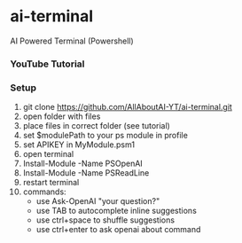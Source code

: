 # ai-terminal
AI Powered Terminal (Powershell)

### YouTube Tutorial

### Setup
1. git clone https://github.com/AllAboutAI-YT/ai-terminal.git
2. open folder with files
3. place files in correct folder (see tutorial)
4. set $modulePath to your ps module in profile
5. set APIKEY in MyModule.psm1
6. open terminal
7. Install-Module -Name PSOpenAI
8. Install-Module -Name PSReadLine
9. restart terminal
10. commands:
    - use Ask-OpenAI "your question?"
    - use TAB to autocomplete inline suggestions
    - use ctrl+space to shuffle suggestions
    - use ctrl+enter to ask openai about command
   
  
